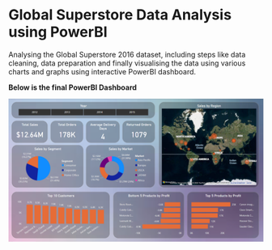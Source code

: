 # Global Superstore Data Analysis using PowerBI
 Analysing the Global Superstore 2016 dataset, including steps like data cleaning, data preparation and finally visualising the data using various charts and graphs using interactive PowerBI dashboard.


**Below is the final PowerBI Dashboard**

![Test Image 1](https://github.com/desaikun1996/Global-Superstore-Data-Analysis-using-PowerBI/blob/main/Final%20Dashboard.png)
